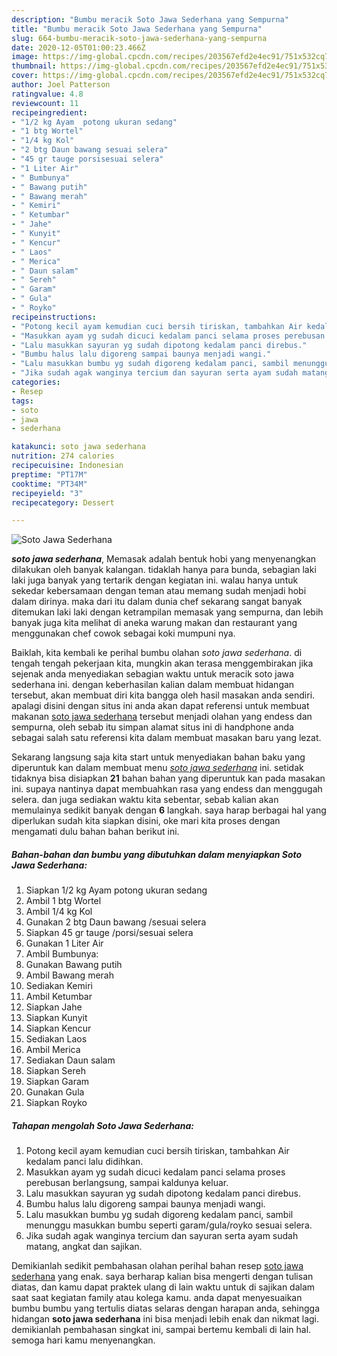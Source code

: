 ```yaml
---
description: "Bumbu meracik Soto Jawa Sederhana yang Sempurna"
title: "Bumbu meracik Soto Jawa Sederhana yang Sempurna"
slug: 664-bumbu-meracik-soto-jawa-sederhana-yang-sempurna
date: 2020-12-05T01:00:23.466Z
image: https://img-global.cpcdn.com/recipes/203567efd2e4ec91/751x532cq70/soto-jawa-sederhana-foto-resep-utama.jpg
thumbnail: https://img-global.cpcdn.com/recipes/203567efd2e4ec91/751x532cq70/soto-jawa-sederhana-foto-resep-utama.jpg
cover: https://img-global.cpcdn.com/recipes/203567efd2e4ec91/751x532cq70/soto-jawa-sederhana-foto-resep-utama.jpg
author: Joel Patterson
ratingvalue: 4.8
reviewcount: 11
recipeingredient:
- "1/2 kg Ayam  potong ukuran sedang"
- "1 btg Wortel"
- "1/4 kg Kol"
- "2 btg Daun bawang sesuai selera"
- "45 gr tauge porsisesuai selera"
- "1 Liter Air"
- " Bumbunya"
- " Bawang putih"
- " Bawang merah"
- " Kemiri"
- " Ketumbar"
- " Jahe"
- " Kunyit"
- " Kencur"
- " Laos"
- " Merica"
- " Daun salam"
- " Sereh"
- " Garam"
- " Gula"
- " Royko"
recipeinstructions:
- "Potong kecil ayam kemudian cuci bersih tiriskan, tambahkan Air kedalam panci lalu didihkan."
- "Masukkan ayam yg sudah dicuci kedalam panci selama proses perebusan berlangsung, sampai kaldunya keluar."
- "Lalu masukkan sayuran yg sudah dipotong kedalam panci direbus."
- "Bumbu halus lalu digoreng sampai baunya menjadi wangi."
- "Lalu masukkan bumbu yg sudah digoreng kedalam panci, sambil menunggu masukkan bumbu seperti garam/gula/royko sesuai selera."
- "Jika sudah agak wanginya tercium dan sayuran serta ayam sudah matang, angkat dan sajikan."
categories:
- Resep
tags:
- soto
- jawa
- sederhana

katakunci: soto jawa sederhana 
nutrition: 274 calories
recipecuisine: Indonesian
preptime: "PT17M"
cooktime: "PT34M"
recipeyield: "3"
recipecategory: Dessert

---
```



![Soto Jawa Sederhana](https://img-global.cpcdn.com/recipes/203567efd2e4ec91/751x532cq70/soto-jawa-sederhana-foto-resep-utama.jpg)

<b><i>soto jawa sederhana</i></b>, Memasak adalah bentuk hobi yang menyenangkan dilakukan oleh banyak kalangan. tidaklah hanya para bunda, sebagian laki laki juga banyak yang tertarik dengan kegiatan ini. walau hanya untuk sekedar kebersamaan dengan teman atau memang sudah menjadi hobi dalam dirinya. maka dari itu dalam dunia chef sekarang sangat banyak ditemukan laki laki dengan ketrampilan memasak yang sempurna, dan lebih banyak juga kita melihat di aneka warung makan dan restaurant yang menggunakan chef cowok sebagai koki mumpuni nya.

Baiklah, kita kembali ke perihal bumbu olahan <i>soto jawa sederhana</i>. di tengah tengah pekerjaan kita, mungkin akan terasa menggembirakan jika sejenak anda menyediakan sebagian waktu untuk meracik soto jawa sederhana ini. dengan keberhasilan kalian dalam membuat hidangan tersebut, akan membuat diri kita bangga oleh hasil masakan anda sendiri. apalagi disini dengan situs ini anda akan dapat referensi untuk membuat makanan <u>soto jawa sederhana</u> tersebut menjadi olahan yang endess dan sempurna, oleh sebab itu simpan alamat situs ini di handphone anda sebagai salah satu referensi kita dalam membuat masakan baru yang lezat.




Sekarang langsung saja kita start untuk menyediakan bahan baku yang diperuntuk kan dalam membuat menu <u><i>soto jawa sederhana</i></u> ini. setidak tidaknya bisa disiapkan <b>21</b> bahan bahan yang diperuntuk kan pada masakan ini. supaya nantinya dapat membuahkan rasa yang endess dan menggugah selera. dan juga sediakan waktu kita sebentar, sebab kalian akan memulainya sedikit banyak dengan <b>6</b> langkah. saya harap berbagai hal yang diperlukan sudah kita siapkan disini, oke mari kita proses dengan mengamati dulu bahan bahan berikut ini.

<!--inarticleads1-->

##### Bahan-bahan dan bumbu yang dibutuhkan dalam menyiapkan Soto Jawa Sederhana:

1. Siapkan 1/2 kg Ayam  potong ukuran sedang
1. Ambil 1 btg Wortel
1. Ambil 1/4 kg Kol
1. Gunakan 2 btg Daun bawang /sesuai selera
1. Siapkan 45 gr tauge /porsi/sesuai selera
1. Gunakan 1 Liter Air
1. Ambil  Bumbunya:
1. Gunakan  Bawang putih
1. Ambil  Bawang merah
1. Sediakan  Kemiri
1. Ambil  Ketumbar
1. Siapkan  Jahe
1. Siapkan  Kunyit
1. Siapkan  Kencur
1. Sediakan  Laos
1. Ambil  Merica
1. Sediakan  Daun salam
1. Siapkan  Sereh
1. Siapkan  Garam
1. Gunakan  Gula
1. Siapkan  Royko




<!--inarticleads2-->

##### Tahapan mengolah Soto Jawa Sederhana:

1. Potong kecil ayam kemudian cuci bersih tiriskan, tambahkan Air kedalam panci lalu didihkan.
1. Masukkan ayam yg sudah dicuci kedalam panci selama proses perebusan berlangsung, sampai kaldunya keluar.
1. Lalu masukkan sayuran yg sudah dipotong kedalam panci direbus.
1. Bumbu halus lalu digoreng sampai baunya menjadi wangi.
1. Lalu masukkan bumbu yg sudah digoreng kedalam panci, sambil menunggu masukkan bumbu seperti garam/gula/royko sesuai selera.
1. Jika sudah agak wanginya tercium dan sayuran serta ayam sudah matang, angkat dan sajikan.




Demikianlah sedikit pembahasan olahan perihal bahan resep <u>soto jawa sederhana</u> yang enak. saya berharap kalian bisa mengerti dengan tulisan diatas, dan kamu dapat praktek ulang di lain waktu untuk di sajikan dalam saat saat kegiatan family atau kolega kamu. anda dapat menyesuaikan bumbu bumbu yang tertulis diatas selaras dengan harapan anda, sehingga hidangan <b>soto jawa sederhana</b> ini bisa menjadi lebih enak dan nikmat lagi. demikianlah pembahasan singkat ini, sampai bertemu kembali di lain hal. semoga hari kamu menyenangkan.

